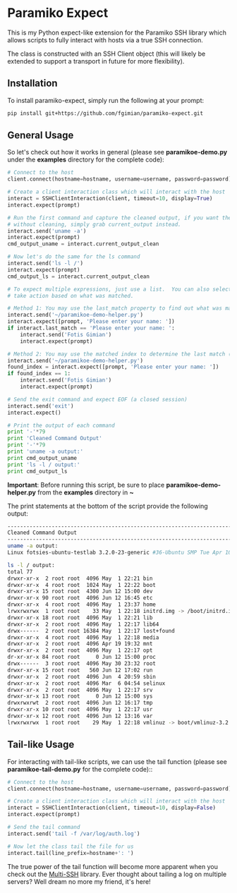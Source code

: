 # Paramiko Expect #

This is my Python expect-like extension for the Paramiko SSH library which allows scripts to fully interact with hosts via a true SSH connection.

The class is constructed with an SSH Client object (this will likely be extended to support a transport in future for more flexibility).

## Installation ##

To install paramiko-expect, simply run the following at your prompt:

``` bash
pip install git+https://github.com/fgimian/paramiko-expect.git
```

## General Usage ##

So let's check out how it works in general (please see **paramikoe-demo.py** under the **examples** directory for the complete code):

``` python
# Connect to the host
client.connect(hostname=hostname, username=username, password=password)

# Create a client interaction class which will interact with the host
interact = SSHClientInteraction(client, timeout=10, display=True)
interact.expect(prompt)

# Run the first command and capture the cleaned output, if you want the output
# without cleaning, simply grab current_output instead.
interact.send('uname -a')
interact.expect(prompt)
cmd_output_uname = interact.current_output_clean

# Now let's do the same for the ls command
interact.send('ls -l /')
interact.expect(prompt)
cmd_output_ls = interact.current_output_clean

# To expect multiple expressions, just use a list.  You can also selectively
# take action based on what was matched.

# Method 1: You may use the last_match property to find out what was matched
interact.send('~/paramikoe-demo-helper.py')
interact.expect([prompt, 'Please enter your name: '])
if interact.last_match == 'Please enter your name: ':
    interact.send('Fotis Gimian')
    interact.expect(prompt)

# Method 2: You may use the matched index to determine the last match (like pexpect)
interact.send('~/paramikoe-demo-helper.py')
found_index = interact.expect([prompt, 'Please enter your name: '])
if found_index == 1:
    interact.send('Fotis Gimian')
    interact.expect(prompt)

# Send the exit command and expect EOF (a closed session)
interact.send('exit')
interact.expect()

# Print the output of each command
print '-'*79
print 'Cleaned Command Output'
print '-'*79
print 'uname -a output:'
print cmd_output_uname
print 'ls -l / output:'
print cmd_output_ls
```

**Important**: Before running this script, be sure to place **paramikoe-demo-helper.py** from the **examples** directory in **~**

The print statements at the bottom of the script provide the following output:

```bash
-------------------------------------------------------------------------------
Cleaned Command Output
-------------------------------------------------------------------------------
uname -a output:
Linux fotsies-ubuntu-testlab 3.2.0-23-generic #36-Ubuntu SMP Tue Apr 10 20:39:51 UTC 2012 x86_64 x86_64 x86_64 GNU/Linux

ls -l / output:
total 77
drwxr-xr-x  2 root root  4096 May  1 22:21 bin
drwxr-xr-x  4 root root  1024 May  1 22:22 boot
drwxr-xr-x 15 root root  4300 Jun 12 15:00 dev
drwxr-xr-x 90 root root  4096 Jun 12 16:45 etc
drwxr-xr-x  4 root root  4096 May  1 23:37 home
lrwxrwxrwx  1 root root    33 May  1 22:18 initrd.img -> /boot/initrd.img-3.2.0-23-generic
drwxr-xr-x 18 root root  4096 May  1 22:21 lib
drwxr-xr-x  2 root root  4096 May  1 22:17 lib64
drwx------  2 root root 16384 May  1 22:17 lost+found
drwxr-xr-x  4 root root  4096 May  1 22:18 media
drwxr-xr-x  2 root root  4096 Apr 19 19:32 mnt
drwxr-xr-x  2 root root  4096 May  1 22:17 opt
dr-xr-xr-x 84 root root     0 Jun 12 15:00 proc
drwx------  3 root root  4096 May 30 23:32 root
drwxr-xr-x 15 root root   560 Jun 12 17:02 run
drwxr-xr-x  2 root root  4096 Jun  4 20:59 sbin
drwxr-xr-x  2 root root  4096 Mar  6 04:54 selinux
drwxr-xr-x  2 root root  4096 May  1 22:17 srv
drwxr-xr-x 13 root root     0 Jun 12 15:00 sys
drwxrwxrwt  2 root root  4096 Jun 12 16:17 tmp
drwxr-xr-x 10 root root  4096 May  1 22:17 usr
drwxr-xr-x 12 root root  4096 Jun 12 13:16 var
lrwxrwxrwx  1 root root    29 May  1 22:18 vmlinuz -> boot/vmlinuz-3.2.0-23-generic
```

## Tail-like Usage ##

For interacting with tail-like scripts, we can use the tail function (please see **paramikoe-tail-demo.py** for the complete code)::

```python
# Connect to the host
client.connect(hostname=hostname, username=username, password=password)

# Create a client interaction class which will interact with the host
interact = SSHClientInteraction(client, timeout=10, display=False)
interact.expect(prompt)

# Send the tail command
interact.send('tail -f /var/log/auth.log')

# Now let the class tail the file for us
interact.tail(line_prefix=hostname+': ')
```

The true power of the tail function will become more apparent when you check out the [Multi-SSH](https://github.com/fgimian/multi-ssh) library.  Ever thought about tailing a log on multiple servers?  Well dream no more my friend, it's here!
